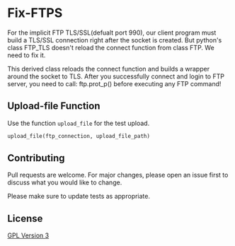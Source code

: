 # Fix-FTPS

For the implicit FTP TLS/SSL(defualt port 990), our client program must build a TLS/SSL connection right after the socket is created. But python's class FTP_TLS doesn't reload the connect function from class FTP. We need to fix it.

This derived class reloads the connect function and builds a wrapper around the socket to TLS. After you successfully connect and login to FTP server, you need to call: ftp.prot_p() before executing any FTP command!

## Upload-file Function

Use the function `upload_file` for the test upload.

```python
upload_file(ftp_connection, upload_file_path)
```

## Contributing
Pull requests are welcome. For major changes, please open an issue first to discuss what you would like to change.

Please make sure to update tests as appropriate.


## License
[GPL Version 3](https://www.gnu.org/licenses/gpl-3.0.en.html/)
